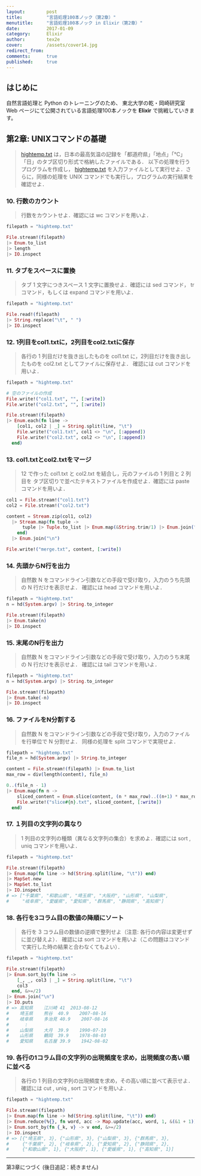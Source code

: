 ```yaml
---
layout:        post
title:         "言語処理100本ノック（第2章）"
menutitle:     "言語処理100本ノック in Elixir（第2章）"
date:          2017-01-09
category:      Elixir
author:        tex2e
cover:         /assets/cover14.jpg
redirect_from:
comments:      true
published:     true
---
```


はじめに
--------------

自然言語処理と Python のトレーニングのため、
東北大学の乾・岡崎研究室 Web ページにて公開されている言語処理100本ノックを
**Elixir** で挑戦していきます。

## 第2章: UNIXコマンドの基礎

<!-- markdown-link-check-disable -->
> [hightemp.txt](http://www.cl.ecei.tohoku.ac.jp/nlp100/data/hightemp.txt)
は，日本の最高気温の記録を「都道府県」「地点」「℃」「日」のタブ区切り形式で格納したファイルである．
以下の処理を行うプログラムを作成し，
[hightemp.txt](http://www.cl.ecei.tohoku.ac.jp/nlp100/data/hightemp.txt)
を入力ファイルとして実行せよ．さらに，同様の処理を UNIX コマンドでも実行し，プログラムの実行結果を確認せよ．
<!-- markdown-link-check-enable-->

### 10. 行数のカウント

> 行数をカウントせよ．確認には wc コマンドを用いよ．

```elixir
filepath = "hightemp.txt"

File.stream!(filepath)
|> Enum.to_list
|> length
|> IO.inspect
```

### 11. タブをスペースに置換

> タブ 1 文字につきスペース 1 文字に置換せよ．確認には sed コマンド， tr コマンド，もしくは expand コマンドを用いよ．

```elixir
filepath = "hightemp.txt"

File.read!(filepath)
|> String.replace("\t", " ")
|> IO.inspect
```

### 12. 1列目をcol1.txtに，2列目をcol2.txtに保存

> 各行の 1 列目だけを抜き出したものを col1.txt に，2列目だけを抜き出したものを col2.txt としてファイルに保存せよ．
確認には cut コマンドを用いよ．

```elixir
filepath = "hightemp.txt"

# 空のファイルの作成
File.write!("col1.txt", "", [:write])
File.write!("col2.txt", "", [:write])

File.stream!(filepath)
|> Enum.each(fn line ->
    [col1, col2 | _] = String.split(line, "\t")
    File.write!("col1.txt", col1 <> "\n", [:append])
    File.write!("col2.txt", col2 <> "\n", [:append])
  end)
```

### 13. col1.txtとcol2.txtをマージ

> 12 で作った col1.txt と col2.txt を結合し，元のファイルの 1 列目と 2 列目を
タブ区切りで並べたテキストファイルを作成せよ．確認には paste コマンドを用いよ．

```elixir
col1 = File.stream!("col1.txt")
col2 = File.stream!("col2.txt")

content = Stream.zip(col1, col2)
  |> Stream.map(fn tuple ->
      tuple |> Tuple.to_list |> Enum.map(&String.trim/1) |> Enum.join("\t")
    end)
  |> Enum.join("\n")

File.write!("merge.txt", content, [:write])
```

### 14. 先頭からN行を出力

> 自然数 N をコマンドライン引数などの手段で受け取り，入力のうち先頭の N 行だけを表示せよ．
確認には head コマンドを用いよ．

```elixir
filepath = "hightemp.txt"
n = hd(System.argv) |> String.to_integer

File.stream!(filepath)
|> Enum.take(n)
|> IO.inspect
```

### 15. 末尾のN行を出力

> 自然数 N をコマンドライン引数などの手段で受け取り，入力のうち末尾の N 行だけを表示せよ．
確認には tail コマンドを用いよ．

```elixir
filepath = "hightemp.txt"
n = hd(System.argv) |> String.to_integer

File.stream!(filepath)
|> Enum.take(-n)
|> IO.inspect
```

### 16. ファイルをN分割する

> 自然数 N をコマンドライン引数などの手段で受け取り，入力のファイルを行単位で N 分割せよ．
同様の処理を split コマンドで実現せよ．

```elixir
filepath = "hightemp.txt"
file_n = hd(System.argv) |> String.to_integer

content = File.stream!(filepath) |> Enum.to_list
max_row = div(length(content), file_n)

0..(file_n - 1)
|> Enum.map(fn n ->
    sliced_content = Enum.slice(content, (n * max_row)..((n+1) * max_row) - 1)
    File.write!("slice#{n}.txt", sliced_content, [:write])
  end)
```

### 17. １列目の文字列の異なり

> 1 列目の文字列の種類（異なる文字列の集合）を求めよ．確認には sort ,  uniq コマンドを用いよ．

```elixir
filepath = "hightemp.txt"

File.stream!(filepath)
|> Enum.map(fn line -> hd(String.split(line, "\t")) end)
|> MapSet.new
|> MapSet.to_list
|> IO.inspect
# => ["千葉県", "和歌山県", "埼玉県", "大阪府", "山形県", "山梨県",
#     "岐阜県", "愛媛県", "愛知県", "群馬県", "静岡県", "高知県"]
```


### 18. 各行を3コラム目の数値の降順にソート

> 各行を 3 コラム目の数値の逆順で整列せよ（注意: 各行の内容は変更せずに並び替えよ）．
確認には sort コマンドを用いよ（この問題はコマンドで実行した時の結果と合わなくてもよい）．

```elixir
filepath = "hightemp.txt"

File.stream!(filepath)
|> Enum.sort_by(fn line ->
    [_, _, col3 | _] = String.split(line, "\t")
    col3
  end, &>=/2)
|> Enum.join("\n")
|> IO.puts
# => 高知県	江川崎	41	2013-08-12
#    埼玉県	熊谷	40.9	2007-08-16
#    岐阜県	多治見	40.9	2007-08-16
#      :
#    山梨県	大月	39.9	1990-07-19
#    山形県	鶴岡	39.9	1978-08-03
#    愛知県	名古屋	39.9	1942-08-02
```


### 19. 各行の1コラム目の文字列の出現頻度を求め，出現頻度の高い順に並べる

> 各行の 1 列目の文字列の出現頻度を求め，その高い順に並べて表示せよ．
確認には cut ,  uniq ,  sort コマンドを用いよ．

```elixir
filepath = "hightemp.txt"

File.stream!(filepath)
|> Enum.map(fn line -> hd(String.split(line, "\t")) end)
|> Enum.reduce(%{}, fn word, acc -> Map.update(acc, word, 1, &(&1 + 1)) end)
|> Enum.sort_by(fn {_k, v} -> v end, &>=/2)
|> IO.inspect
# => [{"埼玉県", 3}, {"山形県", 3}, {"山梨県", 3}, {"群馬県", 3},
#     {"千葉県", 2}, {"岐阜県", 2}, {"愛知県", 2}, {"静岡県", 2},
#     {"和歌山県", 1}, {"大阪府", 1}, {"愛媛県", 1}, {"高知県", 1}]
```

----

第3章につづく (後日追記：続きません)
